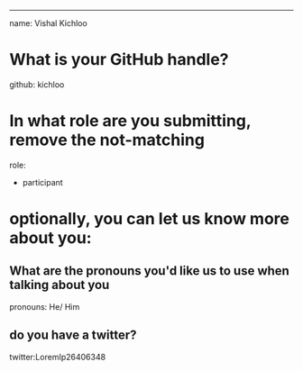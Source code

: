 ---
name: Vishal Kichloo
# What is your GitHub handle?
github: kichloo
# In what role are you submitting, remove the not-matching
role:
 - participant

# optionally, you can let us know more about you:
## What are the pronouns you'd like us to use when talking about you
pronouns: He/ Him

## do you have a twitter?
twitter:LoremIp26406348
